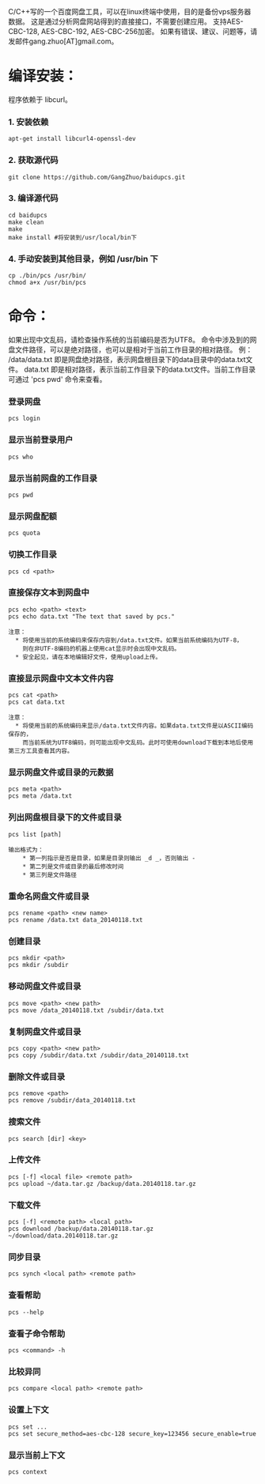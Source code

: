 C/C++写的一个百度网盘工具，可以在linux终端中使用，目的是备份vps服务器数据。
这是通过分析网盘网站得到的直接接口，不需要创建应用。
支持AES-CBC-128, AES-CBC-192, AES-CBC-256加密。
如果有错误、建议、问题等，请发邮件gang.zhuo[AT]gmail.com。


编译安装：
===================================
程序依赖于 libcurl。

### 1. 安装依赖
    apt-get install libcurl4-openssl-dev
### 2. 获取源代码
    git clone https://github.com/GangZhuo/baidupcs.git
### 3. 编译源代码
    cd baidupcs
    make clean
    make
    make install #将安装到/usr/local/bin下
### 4. 手动安装到其他目录，例如 /usr/bin 下 
    cp ./bin/pcs /usr/bin/
    chmod a+x /usr/bin/pcs

命令：
===================================
如果出现中文乱码，请检查操作系统的当前编码是否为UTF8。
命令中涉及到的网盘文件路径，可以是绝对路径，也可以是相对于当前工作目录的相对路径。
例：
  /data/data.txt 即是网盘绝对路径，表示网盘根目录下的data目录中的data.txt文件。
  data.txt 即是相对路径，表示当前工作目录下的data.txt文件。当前工作目录可通过 'pcs pwd' 命令来查看。



### 登录网盘
    pcs login

### 显示当前登录用户
    pcs who

### 显示当前网盘的工作目录
    pcs pwd

### 显示网盘配额
    pcs quota

### 切换工作目录
    pcs cd <path>

### 直接保存文本到网盘中
    pcs echo <path> <text>
    pcs echo data.txt "The text that saved by pcs."

    注意：
      * 将使用当前的系统编码来保存内容到/data.txt文件。如果当前系统编码为UTF-8，
        则在非UTF-8编码的机器上使用cat显示时会出现中文乱码。
      * 安全起见，请在本地编辑好文件，使用upload上传。

### 直接显示网盘中文本文件内容
    pcs cat <path>
    pcs cat data.txt

    注意：
      * 将使用当前的系统编码来显示/data.txt文件内容。如果data.txt文件是以ASCII编码保存的，
        而当前系统为UTF8编码，则可能出现中文乱码。此时可使用download下载到本地后使用第三方工具查看其内容。

### 显示网盘文件或目录的元数据
    pcs meta <path>
    pcs meta /data.txt

### 列出网盘根目录下的文件或目录
    pcs list [path]

    输出格式为：
        * 第一列指示是否是目录，如果是目录则输出 _d _，否则输出 -
        * 第二列是文件或目录的最后修改时间
        * 第三列是文件路径

### 重命名网盘文件或目录
    pcs rename <path> <new name>
    pcs rename /data.txt data_20140118.txt

### 创建目录
    pcs mkdir <path>
    pcs mkdir /subdir

### 移动网盘文件或目录
    pcs move <path> <new path>
    pcs move /data_20140118.txt /subdir/data.txt

### 复制网盘文件或目录
    pcs copy <path> <new path>
    pcs copy /subdir/data.txt /subdir/data_20140118.txt

### 删除文件或目录
    pcs remove <path>
    pcs remove /subdir/data_20140118.txt

### 搜索文件
    pcs search [dir] <key>

### 上传文件
    pcs [-f] <local file> <remote path>
    pcs upload ~/data.tar.gz /backup/data.20140118.tar.gz

### 下载文件
    pcs [-f] <remote path> <local path>
    pcs download /backup/data.20140118.tar.gz ~/download/data.20140118.tar.gz

### 同步目录
    pcs synch <local path> <remote path>

### 查看帮助
    pcs --help

### 查看子命令帮助
    pcs <command> -h

### 比较异同
    pcs compare <local path> <remote path>

### 设置上下文
    pcs set ...
    pcs set secure_method=aes-cbc-128 secure_key=123456 secure_enable=true

### 显示当前上下文
    pcs context

    
